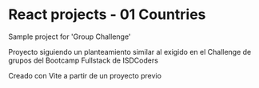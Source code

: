 # React projects - 01 Countries

Sample project for 'Group Challenge'

Proyecto siguiendo un planteamiento similar al exigido en el Challenge de grupos del Bootcamp Fullstack de ISDCoders

Creado con Vite a partir de un proyecto previo
